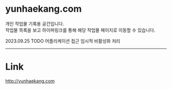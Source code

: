# yunhaekang.com
개인 작업물 기록용 공간입니다.  
작업물 목록을 보고 하이퍼링크를 통해 해당 작업물 페이지로 이동할 수 있습니다.

2023.09.25 TODO 어플리케이션 접근 임시적 비활성화 처리

---
# Link

http://yunhaekang.com
